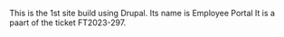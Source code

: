 This is the 1st site build using Drupal.
Its name is Employee Portal
It is a paart of the ticket FT2023-297.